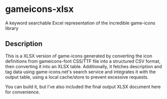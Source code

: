 # gameicons-xlsx

A keyword searchable Excel representation of the incredible game-icons library

## Description

This is a XLSX version of game-icons generated by converting the icon definitions from gameicons-font CSS/TTF file into a structured CSV format, then converting it into an XLSX table. Additionally, it fetches description and tag data using game-icons.net's search service and integrates it with the output table, using a local cache/store to prevent excessive requests.

You can build it, but I've also included the final output XLSX document here for convenience.
